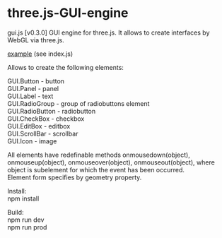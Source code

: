 # three.js-GUI-engine
gui.js [v0.3.0]
GUI engine for three.js. It allows to create interfaces by WebGL via three.js.  

[example](https://gui.lvlb.ru) (see index.js)  

Allows to create the following elements:  

GUI.Button - button  
GUI.Panel - panel  
GUI.Label - text  
GUI.RadioGroup - group of radiobuttons element  
GUI.RadioButton - radiobutton  
GUI.CheckBox - checkbox  
GUI.EditBox - editbox  
GUI.ScrollBar - scrollbar  
GUI.Icon - image  

All elements have redefinable methods onmousedown(object), onmouseup(object), onmouseover(object), onmouseout(object), where object is subelement for which the event has been occurred.  
Element form specifies by geometry property.  

Install:  
npm install  

Build:  
npm run dev  
npm run prod  